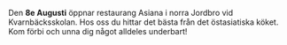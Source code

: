 Den **8e Augusti** öppnar restaurang Asiana i norra Jordbro vid
Kvarnbäcksskolan. Hos oss du hittar det bästa från det östasiatiska köket. Kom
förbi och unna dig något alldeles underbart!

